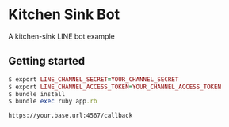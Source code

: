 # Kitchen Sink Bot

A kitchen-sink LINE bot example

## Getting started

```ruby
$ export LINE_CHANNEL_SECRET=YOUR_CHANNEL_SECRET
$ export LINE_CHANNEL_ACCESS_TOKEN=YOUR_CHANNEL_ACCESS_TOKEN
$ bundle install
$ bundle exec ruby app.rb
```

```
https://your.base.url:4567/callback
```
